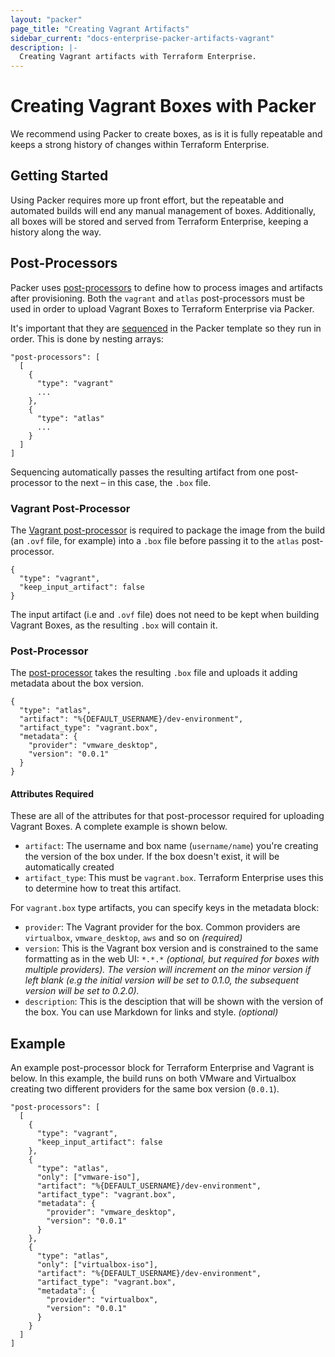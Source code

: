 ```yaml
---
layout: "packer"
page_title: "Creating Vagrant Artifacts"
sidebar_current: "docs-enterprise-packer-artifacts-vagrant"
description: |-
  Creating Vagrant artifacts with Terraform Enterprise.
---
```


# Creating Vagrant Boxes with Packer

We recommend using Packer to create boxes, as is it is fully repeatable and keeps a strong
history of changes within Terraform Enterprise.

## Getting Started

Using Packer requires more up front effort, but the repeatable and
automated builds will end any manual management of boxes. Additionally,
all boxes will be stored and served from Terraform Enterprise, keeping a history along
the way.

## Post-Processors

Packer uses [post-processors](https://packer.io/docs/templates/post-processors.html) to define how to process
images and artifacts after provisioning. Both the `vagrant` and `atlas` post-processors must be used in order
to upload Vagrant Boxes to Terraform Enterprise via Packer.

It's important that they are [sequenced](https://packer.io/docs/templates/post-processors.html)
in the Packer template so they run in order. This is done by nesting arrays:

    "post-processors": [
      [
        {
          "type": "vagrant"
          ...
        },
        {
          "type": "atlas"
          ...
        }
      ]
    ]

Sequencing automatically passes the resulting artifact from one
post-processor to the next – in this case, the `.box` file.

### Vagrant Post-Processor

The [Vagrant post-processor](https://packer.io/docs/post-processors/vagrant.html) is required to package the image
from the build (an `.ovf` file, for example) into a `.box` file before
passing it to the `atlas` post-processor.

    {
      "type": "vagrant",
      "keep_input_artifact": false
    }

The input artifact (i.e and `.ovf` file) does not need to be kept when building Vagrant Boxes,
as the resulting `.box` will contain it.

### Post-Processor

The [post-processor](https://packer.io/docs/post-processors/atlas.html) takes the resulting `.box` file and uploads it adding metadata about the box version.

    {
      "type": "atlas",
      "artifact": "%{DEFAULT_USERNAME}/dev-environment",
      "artifact_type": "vagrant.box",
      "metadata": {
        "provider": "vmware_desktop",
        "version": "0.0.1"
      }
    }

#### Attributes Required

These are all of the attributes for that post-processor
required for uploading Vagrant Boxes. A complete example is shown below.

- `artifact`: The username and box name (`username/name`) you're creating the version
of the box under. If the box doesn't exist, it will be automatically
created
- `artifact_type`: This must be `vagrant.box`. Terraform Enterprise uses this to determine
how to treat this artifact.

For `vagrant.box` type artifacts, you can specify keys in the metadata block:

- `provider`: The Vagrant provider for the box. Common providers are
`virtualbox`, `vmware_desktop`, `aws` and so on _(required)_
- `version`: This is the Vagrant box version and is constrained to the
same formatting as in the web UI: `*.*.*` _(optional, but required for boxes
with multiple providers). The version will increment on the minor version if left blank (e.g the initial version will be set to 0.1.0, the subsequent version will be set to 0.2.0)._
- `description`: This is the desciption that will be shown with the
version of the box. You can use Markdown for links and style. _(optional)_

## Example

An example post-processor block for Terraform Enterprise and Vagrant is below. In this example,
the build runs on both VMware and Virtualbox creating two
different providers for the same box version (`0.0.1`).

    "post-processors": [
      [
        {
          "type": "vagrant",
          "keep_input_artifact": false
        },
        {
          "type": "atlas",
          "only": ["vmware-iso"],
          "artifact": "%{DEFAULT_USERNAME}/dev-environment",
          "artifact_type": "vagrant.box",
          "metadata": {
            "provider": "vmware_desktop",
            "version": "0.0.1"
          }
        },
        {
          "type": "atlas",
          "only": ["virtualbox-iso"],
          "artifact": "%{DEFAULT_USERNAME}/dev-environment",
          "artifact_type": "vagrant.box",
          "metadata": {
            "provider": "virtualbox",
            "version": "0.0.1"
          }
        }
      ]
    ]
